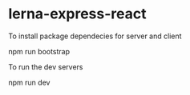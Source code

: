 # lerna-express-react

To install package dependecies for server and client

npm run bootstrap

To run the dev servers

npm run dev
